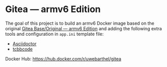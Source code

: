 # Gitea &mdash; armv6 Edition

The goal of this project is to build an armv6 Docker image based on the original [Gitea Base/Original &mdash; armv6 Edition](https://github.com/barthel/docker-gitea-base) and adding the following extra tools and configuration in `app.ini` template file:

* [Asciidoctor](https://www.asciidoctor.org)
* [tcbbcode](https://github.com/tcort/tcbbcode)

Docker Hub: https://hub.docker.com/r/uwebarthel/gitea
